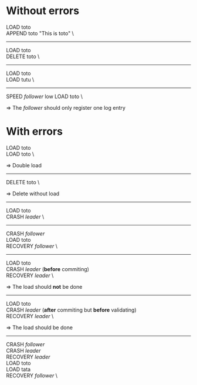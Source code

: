 # Without errors

LOAD toto \
APPEND toto "This is toto" \

---

LOAD toto \
DELETE toto \

---

LOAD toto \
LOAD tutu \

---

SPEED *follower* low
LOAD toto \

=> The *follower* should only register one log entry

# With errors

LOAD toto \
LOAD toto \

=> Double load

---

DELETE toto \

=> Delete without load

---

LOAD toto \
CRASH *leader* \

---

CRASH *follower* \
LOAD toto \
RECOVERY *follower* \

---

LOAD toto \
CRASH *leader* (**before** commiting) \
RECOVERY *leader* \

=> The load should **not** be done

---

LOAD toto \
CRASH *leader* (**after** commiting but **before** validating) \
RECOVERY *leader* \

=> The load should be done

---

CRASH *follower* \
CRASH *leader* \
RECOVERY *leader* \
LOAD toto \
LOAD tata \
RECOVERY *follower* \